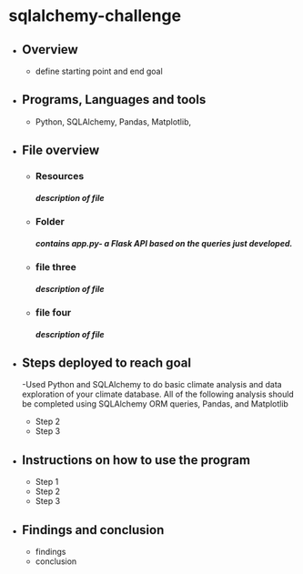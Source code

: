 # sqlalchemy-challenge



- ## Overview
  - define starting point and end goal
  

- ## Programs, Languages and tools
  - Python, SQLAlchemy, Pandas, Matplotlib, 

- ## File overview
  - ### Resources
    ##### *description of file*
  - ### Folder
    ##### contains app.py- a Flask API based on the queries just developed.
  - ### file three
    ##### *description of file*
  - ### file four
    ##### *description of file*


- ## Steps deployed to reach goal
    -Used Python and SQLAlchemy to do basic climate analysis and data exploration of your climate database. All of the following analysis should be completed using SQLAlchemy ORM queries, Pandas, and Matplotlib
    - Step 2
    - Step 3

- ## Instructions on how to use the program
    - Step 1
    - Step 2
    - Step 3

- ## Findings and conclusion
    - findings
    - conclusion

